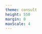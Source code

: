 ```yaml
---
theme: consult
height: 550
margin: 0
maxScale: 4
---
```

<!-- slide template="[[gym-rest]]" -->

<audio data-autoplay src="/dist/sounds/Sascha8.mp3"/>

::: title
## Rest
:::

::: instruction

![](https://c.tenor.com/FxCJGKCeVBIAAAAC/take-a-break-break.gif)<!-- element style="width:500px;object-fit:contain" -->

:::

